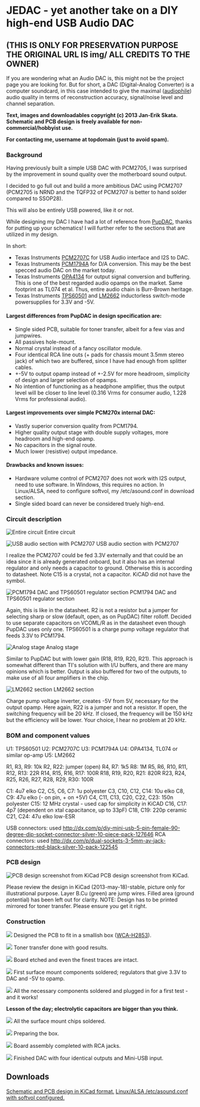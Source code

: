 # JEDAC - yet another take on a DIY high-end USB Audio DAC

## (THIS IS ONLY FOR PRESERVATION PURPOSE THE ORIGINAL URL IS img/ ALL CREDITS TO THE OWNER)

If you are wondering what an Audio DAC is, this might not be the project page you are looking for.
But for short, a DAC (Digital-Analog Converter) is a computer soundcard, in this case intended to give the maximal ([audiophile](https://en.wikipedia.org/wiki/Audiophile)) audio quality in terms of reconstruction accuracy, signal/noise level and channel separation.

**Text, images and downloadables copyright (c) 2013 Jan-Erik Skata. Schematic and PCB design is freely available for non-commercial/hobbyist use.**

**For contacting me, username at topdomain (just to avoid spam).**

### Background

Having previously built a simple USB DAC with PCM2705, I was surprised by the improvement in sound quality over the motherboard sound output.

I decided to go full out and build a more ambitious DAC using PCM2707 (PCM2705 is NRND and the TQFP32 of PCM2707 is better to hand solder compared to SSOP28).

This will also be entirely USB powered, like it or not.

While designing my DAC I have had a lot of reference from [PupDAC](http://www.diyforums.org/PupDAC/), thanks for putting up your schematics! I will further refer to the sections that are utilized in my design.

In short:
* Texas Instruments [PCM2707C](http://www.ti.com/product/pcm2707c) for USB Audio interface and I2S to DAC.
* Texas Instruments [PCM1794A](http://www.ti.com/product/pcm1794a) for D/A conversion. This may be the best specced audio DAC on the market today.
* Texas Instruments [OPA4134](http://www.ti.com/product/opa4134) for output signal conversion and buffering. This is one of the best regarded audio opamps on the market. Same footprint as TL074 et al. Thus, entire audio chain is Burr-Brown heritage.
* Texas Instruments [TPS60501](http://www.ti.com/product/tps60501) and [LM2662](http://www.ti.com/product/lm2662) inductorless switch-mode powersupplies for 3.3V and -5V.

#### Largest differences from PupDAC in design specification are:

* Single sided PCB, suitable for toner transfer, albeit for a few vias and jumpwires.
* All passives hole-mount.
* Normal crystal instead of a fancy oscillator module.
* Four identical RCA line outs (+ pads for chassis mount 3.5mm stereo jack) of which two are buffered, since I have had enough from splitter cables.
* +-5V to output opamp instead of +-2.5V for more headroom, simplicity of design and larger selection of opamps.
* No intention of functioning as a headphone amplifier, thus the output level will be closer to line level (0.316 Vrms for consumer audio, 1.228 Vrms for professional audio).

#### Largest improvements over simple PCM270x internal DAC:

* Vastly superior conversion quality from PCM1794.
* Higher quality output stage with double supply voltages, more headroom and high-end opamp.
* No capacitors in the signal route.
* Much lower (resistive) output impedance.

#### Drawbacks and known issues:

* Hardware volume control of PCM2707 does not work with I2S output, need to use software. In Windows, this requires no action. In Linux/ALSA, need to configure softvol, my /etc/asound.conf in download section.
* Single sided board can never be considered truely high-end.

### Circuit description

![Entire circuit](img/kicad1.png "Entire circuit")
Entire circuit

![USB audio section with PCM2707](img/pcm2707.png "USB audio section with PCM2707")
USB audio section with PCM2707

I realize the PCM2707 could be fed 3.3V externally and that could be an idea since it is already generated onboard, but it also has an internal regulator and only needs a capacitor to ground. Otherwise this is according to datasheet.
Note C15 is a crystal, not a capacitor. KiCAD did not have the symbol.

![PCM1794 DAC and TPS60501 regulator section](img/pcm1794.png "PCM1794 DAC and TPS60501 regulator section")
PCM1794 DAC and TPS60501 regulator section

Again, this is like in the datasheet. R2 is not a resistor but a jumper for selecting sharp or slow (default, open, as on PupDAC) filter rolloff. Decided to use separate capacitors on VCOML/R as in the datasheet even though PupDAC uses only one.
TPS60501 is a charge pump voltage regulator that feeds 3.3V to PCM1794.

![Analog stage](img/analog.png "Analog stage")
Analog stage

Similar to PupDAC but with lower gain (R18, R19, R20, R21). This approach is somewhat different than TI's solution with I/U buffers, and there are many opinions which is better. Output is also buffered for two of the outputs, to make use of all four amplifiers in the chip.

![LM2662 section](img/lm2662.png "LM2662 section")
LM2662 section

Charge pump voltage inverter, creates -5V from 5V, necessary for the output opamp. Here again, R22 is a jumper and not a resistor. If open, the switching frequency will be 20 kHz. If closed, the frequency will be 150 kHz but the efficiency will be lower. Your choice, I hear no problem at 20 kHz.

### BOM and component values
U1: TPS60501
U2: PCM2707C
U3: PCM1794A
U4: OPA4134, TL074 or similar op-amp
U5: LM2662

R1, R3, R9: 10k
R2, R22: jumper (open)
R4, R7: 1k5
R8: 1M
R5, R6, R10, R11, R12, R13: 22R
R14, R15, R16, R17: 100R
R18, R19, R20, R21: 820R
R23, R24, R25, R26, R27, R28, R29, R30: 100R

C1: 4u7 elko
C2, C5, C6, C7: 1u polyester
C3, C10, C12, C14: 10u elko
C8, C9: 47u elko (- on pin, + on +5V)
C4, C11, C13, C20, C22, C23: 150n polyester
C15: 12 MHz crystal - used cap for simplicity in KiCAD
C16, C17: 4p7 (dependent on xtal capacitance, up to 33pF)
C18, C19: 220p ceramic
C21, C24: 47u elko low-ESR

USB connectors: used http://dx.com/p/diy-mini-usb-5-pin-female-90-degree-dip-socket-connector-silver-10-piece-pack-127646
RCA connectors: used http://dx.com/p/dual-sockets-3-5mm-av-jack-connectors-red-black-silver-10-pack-122545

### PCB design

![PCB design screenshot from KiCad](img/kicad2.png "PCB design screenshot from KiCad")
PCB design screenshot from KiCad.

Please review the design in KiCad (2013-may-18)-stable, picture only for illustrational purpose.
Layer B.Cu (green) are jump wires.
Filled area (ground potential) has been left out for clarity.
NOTE: Design has to be printed mirrored for toner transfer. Please ensure you get it right.

### Construction

![](img/build1.jpg)
Designed the PCB to fit in a smallish box ([WCA-H2853](http://www.wishmaker.com.tw/cubecat/front/bin/ptlist.phtml?Category=218)).

![](img/build2.jpg)
Toner transfer done with good results.

![](img/build3.jpg)
Board etched and even the finest traces are intact.

![](img/build4.jpg)
First surface mount components soldered; regulators that give 3.3V to DAC and -5V to opamp.

![](img/build5.jpg)
All the necessary components soldered and plugged in for a first test - and it works!

**Lesson of the day; electrolytic capacitors are bigger than you think.**

![](img/build6.jpg)
All the surface mount chips soldered.

![](img/build7.jpg)
Preparing the box.

![](img/build8.jpg)
Board assembly completed with RCA jacks.

![](img/build9.jpg)
Finished DAC with four identical outputs and Mini-USB input.

## Downloads
[Schematic and PCB design in KiCad format.](files/JEDAC.tar.bz2)
[Linux/ALSA /etc/asound.conf with softvol configured.](files/asound.conf)

